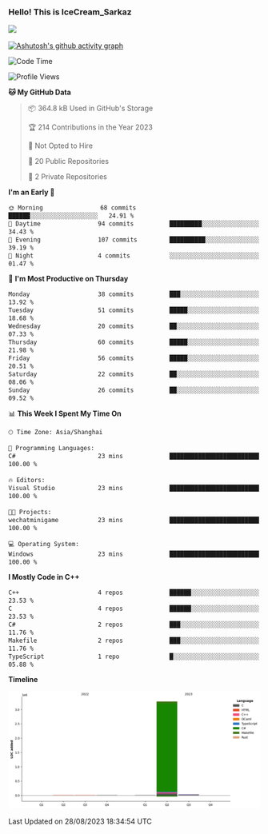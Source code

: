 ### Hello! This is IceCream_Sarkaz

![](https://github-readme-stats.vercel.app/api?username=Huang-Yuhan&theme=dark)

[![Ashutosh's github activity graph](https://github-readme-activity-graph.vercel.app/graph?username=Huang-Yuhan&bg_color=000000&color=ffffff&line=c061cb&point=c64600&area=true&hide_border=true)](https://github.com/ashutosh00710/github-readme-activity-graph)


<!--START_SECTION:waka-->
![Code Time](http://img.shields.io/badge/Code%20Time-202%20hrs%2012%20mins-blue)

![Profile Views](http://img.shields.io/badge/Profile%20Views-0-blue)

**🐱 My GitHub Data** 

> 📦 364.8 kB Used in GitHub's Storage 
 > 
> 🏆 214 Contributions in the Year 2023
 > 
> 🚫 Not Opted to Hire
 > 
> 📜 20 Public Repositories 
 > 
> 🔑 2 Private Repositories 
 > 
**I'm an Early 🐤** 

```text
🌞 Morning                68 commits          ██████░░░░░░░░░░░░░░░░░░░   24.91 % 
🌆 Daytime                94 commits          █████████░░░░░░░░░░░░░░░░   34.43 % 
🌃 Evening                107 commits         ██████████░░░░░░░░░░░░░░░   39.19 % 
🌙 Night                  4 commits           ░░░░░░░░░░░░░░░░░░░░░░░░░   01.47 % 
```
📅 **I'm Most Productive on Thursday** 

```text
Monday                   38 commits          ███░░░░░░░░░░░░░░░░░░░░░░   13.92 % 
Tuesday                  51 commits          █████░░░░░░░░░░░░░░░░░░░░   18.68 % 
Wednesday                20 commits          ██░░░░░░░░░░░░░░░░░░░░░░░   07.33 % 
Thursday                 60 commits          █████░░░░░░░░░░░░░░░░░░░░   21.98 % 
Friday                   56 commits          █████░░░░░░░░░░░░░░░░░░░░   20.51 % 
Saturday                 22 commits          ██░░░░░░░░░░░░░░░░░░░░░░░   08.06 % 
Sunday                   26 commits          ██░░░░░░░░░░░░░░░░░░░░░░░   09.52 % 
```


📊 **This Week I Spent My Time On** 

```text
🕑︎ Time Zone: Asia/Shanghai

💬 Programming Languages: 
C#                       23 mins             █████████████████████████   100.00 % 

🔥 Editors: 
Visual Studio            23 mins             █████████████████████████   100.00 % 

🐱‍💻 Projects: 
wechatminigame           23 mins             █████████████████████████   100.00 % 

💻 Operating System: 
Windows                  23 mins             █████████████████████████   100.00 % 
```

**I Mostly Code in C++** 

```text
C++                      4 repos             ██████░░░░░░░░░░░░░░░░░░░   23.53 % 
C                        4 repos             ██████░░░░░░░░░░░░░░░░░░░   23.53 % 
C#                       2 repos             ███░░░░░░░░░░░░░░░░░░░░░░   11.76 % 
Makefile                 2 repos             ███░░░░░░░░░░░░░░░░░░░░░░   11.76 % 
TypeScript               1 repo              █░░░░░░░░░░░░░░░░░░░░░░░░   05.88 % 
```



**Timeline**

![Lines of Code chart](https://raw.githubusercontent.com/Huang-Yuhan/Huang-Yuhan/main/assets/bar_graph.png)


 Last Updated on 28/08/2023 18:34:54 UTC
<!--END_SECTION:waka-->
